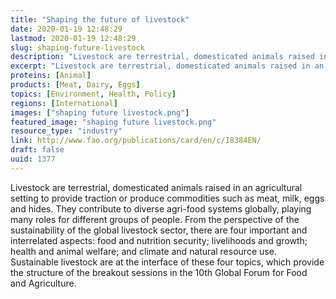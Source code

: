```yaml
---
title: "Shaping the future of livestock"
date: 2020-01-19 12:48:29
lastmod: 2020-01-19 12:48:29
slug: shaping-future-livestock
description: "Livestock are terrestrial, domesticated animals raised in an agricultural setting to provide traction or produce commodities such as meat, milk, eggs and hides. They contribute to diverse agri-food systems globally, playing many roles for different groups of people. From the perspective of the sustainability of the global livestock sector, there are four important and interrelated aspects: food and nutrition security; livelihoods and growth; health and animal welfare; and climate and natural resource use."
excerpt: "Livestock are terrestrial, domesticated animals raised in an agricultural setting to provide traction or produce commodities such as meat, milk, eggs and hides. They contribute to diverse agri-food systems globally, playing many roles for different groups of people. From the perspective of the sustainability of the global livestock sector, there are four important and interrelated aspects: food and nutrition security; livelihoods and growth; health and animal welfare; and climate and natural resource use."
proteins: [Animal]
products: [Meat, Dairy, Eggs]
topics: [Environment, Health, Policy]
regions: [International]
images: ["shaping future livestock.png"]
featured_image: "shaping future livestock.png"
resource_type: "industry"
link: http://www.fao.org/publications/card/en/c/I8384EN/
draft: false
uuid: 1377
---
```

Livestock are terrestrial, domesticated animals raised in an
agricultural setting to provide traction or produce commodities such as
meat, milk, eggs and hides. They contribute to diverse agri-food systems
globally, playing many roles for different groups of people. From the
perspective of the sustainability of the global livestock sector, there
are four important and interrelated aspects: food and nutrition
security; livelihoods and growth; health and animal welfare; and climate
and natural resource use. Sustainable livestock are at the interface of
these four topics, which provide the structure of the breakout sessions
in the 10th Global Forum for Food and Agriculture.
